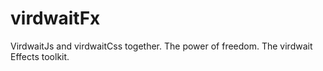 # virdwaitFx
VirdwaitJs and virdwaitCss together. The power of freedom. The virdwait Effects toolkit.

